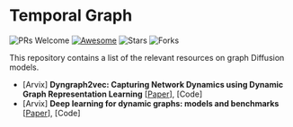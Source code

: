 # Temporal Graph
![PRs Welcome](https://img.shields.io/badge/PRs-Welcome-green)  [![Awesome](https://awesome.re/badge.svg)](https://awesome.re) 
![Stars](https://img.shields.io/github/stars/gongchenghua/Graph-Diffusion-Models?color=red) 
![Forks](https://img.shields.io/github/forks/gongchenghua/Graph-Diffusion-Models?color=blue&label=Fork)

This repository contains a list of the relevant resources on graph Diffusion models. 
- [Arvix] **Dyngraph2vec: Capturing Network Dynamics using Dynamic Graph Representation Learning** [[Paper](https://arxiv.org/pdf/1809.02657)], [Code]
- [Arvix] **Deep learning for dynamic graphs: models and benchmarks** [[Paper](https://arxiv.org/pdf/2307.06104)], [Code]

